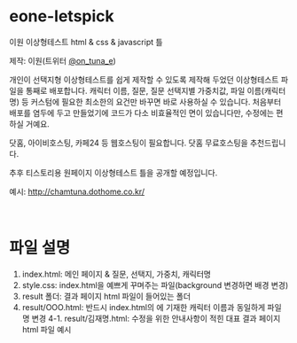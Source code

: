 # eone-letspick
이원 이상형테스트 html &amp; css &amp; javascript 틀

제작: 이원(트위터 [@on_tuna_e](https://twitter.com/on_tuna_e))


개인이 선택지형 이상형테스트를 쉽게 제작할 수 있도록 제작해 두었던 이상형테스트 파일을 통째로 배포합니다. 캐릭터 이름, 질문, 질문 선택지별 가중치값, 파일 이름(캐릭터명) 등 커스텀에 필요한 최소한의 요건만 바꾸면 바로 사용하실 수 있습니다. 처음부터 배포를 염두에 두고 만들었기에 코드가 다소 비효율적인 면이 있습니다만, 수정에는 편하실 거예요.  


닷홈, 아이비호스팅, 카페24 등 웹호스팅이 필요합니다. 닷홈 무료호스팅을 추천드립니다.

추후 티스토리용 원페이지 이상형테스트 틀을 공개할 예정입니다.

예시: <http://chamtuna.dothome.co.kr/>

&nbsp;  

# 파일 설명
1. index.html: 메인 페이지 & 질문, 선택지, 가중치, 캐릭터명
2. style.css: index.html을 예쁘게 꾸며주는 파일(background 변경하면 배경 변경)
3. result 폴더: 결과 페이지 html 파일이 들어있는 폴더
4. result/OOO.html: 반드시 index.html의 <script></script>에 기재한 캐릭터 이름과 동일하게 파일명 변경
4-1. result/김재명.html: 수정을 위한 안내사항이 적힌 대표 결과 페이지 html 파일 예시  
